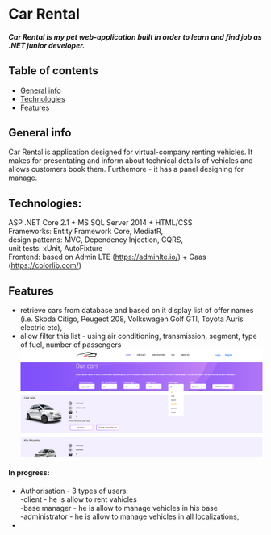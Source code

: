 # Car Rental
##### Car Rental is my pet web-application built in order to learn and find job as .NET junior developer.  

## Table of contents
* [General info](#general-info)
* [Technologies](#technologies)
* [Features](#features)

## General info
Car Rental is application designed for virtual-company renting vehicles. It makes for presentating and inform about technical details of vehicles and allows customers book them. Furthemore - it has a panel designing for manage.

## Technologies: 
ASP .NET Core 2.1 + MS SQL Server 2014 + HTML/CSS \
Frameworks: Entity Framework Core, MediatR, \
design patterns: MVC, Dependency Injection, CQRS, \
unit tests: xUnit, AutoFixture \
Frontend: based on Admin LTE (https://adminlte.io/) + Gaas (https://colorlib.com/) 

## Features
* retrieve cars from database and based on it display list of offer names (i.e. Skoda Citigo, Peugeot 208, Volkswagen Golf GTI, Toyota Auris electric etc), 
* allow filter this list - using air conditioning, transmission, segment, type of fuel, number of passengers \
![](CarRental/wwwroot/img/App%20screens/CarsList.png?raw=true)
#### In progress:
* Authorisation - 3 types of users: \
-client - he is allow to rent vahicles \
-base manager - he is allow to manage vehicles in his base \
-administrator - he is allow to manage vehicles in all localizations, 
*


[CarsListForCustomers]: "CarRental/wwwroot/img/App%20screens/CarsList.png "CarsListForCustomers"
